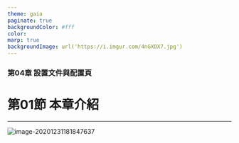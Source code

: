 ```yaml
---
theme: gaia
paginate: true
backgroundColor: #fff
color: 
marp: true
backgroundImage: url('https://i.imgur.com/4nGXOX7.jpg')
---
```

<style>
section h1 {
  color: #48011f
}
</style>

<!-- _class: lead -->

### 第04章 設置文件與配置頁
# 第01節 本章介紹



---



![image-20201231181847637](https://i.loli.net/2020/12/31/4cz3bDjAd9lOXu7.png)